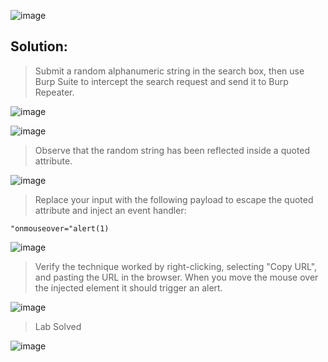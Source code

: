 ![image](https://github.com/udayk01/Web-Security/assets/52235763/6f1f043d-c1f2-40e8-b508-7f048f369490)

## Solution:

> Submit a random alphanumeric string in the search box, then use Burp Suite to intercept the search request and send it to Burp Repeater.

![image](https://github.com/udayk01/Web-Security/assets/52235763/3d7225e1-1c91-4c09-b0ec-a1091836cfd7)

![image](https://github.com/udayk01/Web-Security/assets/52235763/07783846-2ff7-4318-8451-7d92035a4b95)

> Observe that the random string has been reflected inside a quoted attribute.

![image](https://github.com/udayk01/Web-Security/assets/52235763/a8232cd5-4622-4f10-8a8a-d27773ce1a8d)

> Replace your input with the following payload to escape the quoted attribute and inject an event handler:

```"onmouseover="alert(1)```

![image](https://github.com/udayk01/Web-Security/assets/52235763/6e919c88-72a1-48c5-ace6-9e45cee2faee)

> Verify the technique worked by right-clicking, selecting "Copy URL", and pasting the URL in the browser. When you move the mouse over the injected element it should trigger an alert.

![image](https://github.com/udayk01/Web-Security/assets/52235763/9f37605f-c2b7-4299-8a12-cbdf57139f61)

> Lab Solved

![image](https://github.com/udayk01/Web-Security/assets/52235763/d2d14655-29a0-4ef1-a92a-2594db75bc92)
